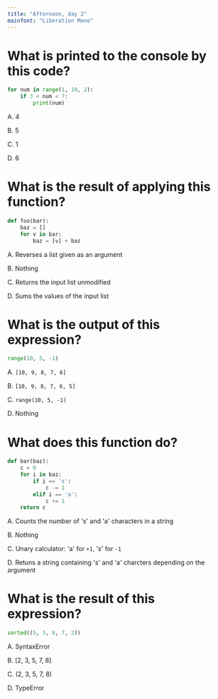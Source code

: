 ```yaml
---
title: "Afternoon, day 2"
mainfont: "Liberation Mono"
---
```


# What is printed to the console by this code?

```python
for num in range(1, 10, 2):
    if 3 < num < 7:
        print(num)
```

A.  4

B.  5

C.  1

D.  6

# What is the result of applying this function?

```python
def foo(bar):
    baz = []
    for v in bar:
        baz = [v] + baz
```

A.  Reverses a list given as an argument

B.  Nothing

C.  Returns the input list unmodified

D.  Sums the values of the input list

# What is the output of this expression?

```python
range(10, 5, -1)
```

A.  `[10, 9, 8, 7, 6]`

B.  `[10, 9, 8, 7, 6, 5]`

C.  `range(10, 5, -1)`

D.  Nothing

# What does this function do?

```python
def bar(baz):
    c = 0
    for i in baz:
        if i == 's':
            c -= 1
        elif i == 'a':
            c += 1
    return c
```


A.  Counts the number of 's' and 'a' characters in a string

B.  Nothing

C.  Unary calculator: 'a' for `+1`, 's' for `-1`

D.  Retuns a string containing 's' and 'a' charcters depending on the argument

# What is the result of this expression?

```python
sorted((5, 3, 8, 7, 2))
```

A. SyntaxError

B. [2, 3, 5, 7, 8]

C. (2, 3, 5, 7, 8)

D. TypeError
